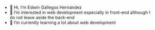 - 👋 Hi, I’m Edwin Gallegos Hernández
- 👀 I’m interested in web development especially in front-end although I do not leave aside the back-end
- 🌱 I’m currently learning a lot about web development

<!---
edwinmghdez/edwinmghdez is a ✨ special ✨ repository because its `README.md` (this file) appears on your GitHub profile.
You can click the Preview link to take a look at your changes.
--->

